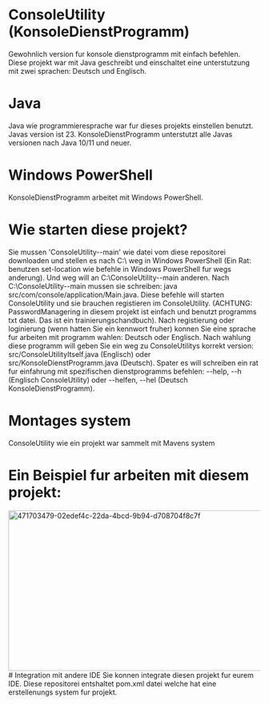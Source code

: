 # ConsoleUtility (KonsoleDienstProgramm)
Gewohnlich version fur konsole dienstprogramm mit einfach befehlen. Diese projekt war mit Java geschreibt und einschaltet eine unterstutzung mit zwei sprachen: Deutsch und Englisch.
# Java 
Java wie programmieresprache war fur dieses projekts einstellen benutzt. Javas version ist 23. KonsoleDienstProgramm unterstutzt alle Javas versionen nach Java 10/11 und neuer. 
# Windows PowerShell 
KonsoleDienstProgramm arbeitet mit Windows PowerShell.
# Wie starten diese projekt? 
Sie mussen 'ConsoleUtility--main' wie datei vom diese repositorei downloaden und stellen es nach C:\ weg in Windows PowerShell (Ein Rat: benutzen set-location wie befehle in Windows PowerShell fur wegs anderung). 
Und weg will an C:\ConsoleUtility--main anderen. Nach C:\ConsoleUtility--main mussen sie schreiben: java src/com/console/application/Main.java. Diese befehle will starten ConsoleUtility und sie brauchen registieren im ConsoleUtility. 
(ACHTUNG: PasswordManagering in diesem projekt ist einfach und benutzt programms txt datei. Das ist ein trainierungschandbuch). 
Nach registierung oder loginierung (wenn hatten Sie ein kennwort fruher) konnen Sie eine sprache fur arbeiten mit programm wahlen: Deutsch oder Englisch. 
Nach wahlung diese programm will geben Sie ein weg zu ConsoleUtilitys korrekt version: src/ConsoleUtilityItself.java (Englisch) oder src/KonsoleDienstProgramm.java (Deutsch). 
Spater es will schreiben ein rat fur einfahrung mit spezifischen dienstprogramms befehlen: --help, --h (Englisch ConsoleUtility) oder --helfen, --hel (Deutsch KonsoleDienstProgramm).
# Montages system
ConsoleUtility wie ein projekt war sammelt mit Mavens system
# Ein Beispiel fur arbeiten mit diesem projekt: 
<img width="1920" height="320" alt="471703479-02edef4c-22da-4bcd-9b94-d708704f8c7f" src="https://github.com/user-attachments/assets/1d6c1631-8310-4195-9d84-171d61e625bc" />
# Integration mit andere IDE
Sie konnen integrate diesen projekt fur eurem IDE. Diese repositorei entshaltet pom.xml datei welche hat eine erstellenungs system fur projekt. 
